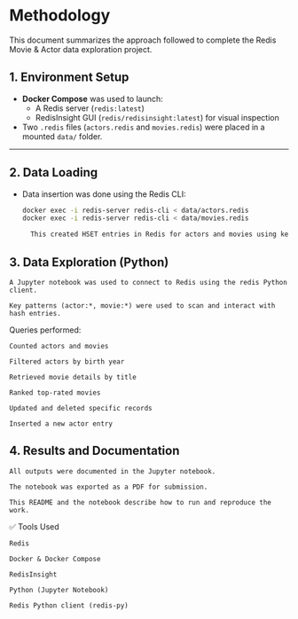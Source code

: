 # Methodology

This document summarizes the approach followed to complete the Redis Movie & Actor data exploration project.


## 1. Environment Setup

- **Docker Compose** was used to launch:
  - A Redis server (`redis:latest`)
  - RedisInsight GUI (`redis/redisinsight:latest`) for visual inspection
- Two `.redis` files (`actors.redis` and `movies.redis`) were placed in a mounted `data/` folder.

---

## 2. Data Loading

- Data insertion was done using the Redis CLI:
  ```bash
  docker exec -i redis-server redis-cli < data/actors.redis
  docker exec -i redis-server redis-cli < data/movies.redis

    This created HSET entries in Redis for actors and movies using keys like actor:<id> and movie:<id>.

## 3. Data Exploration (Python)

    A Jupyter notebook was used to connect to Redis using the redis Python client.

    Key patterns (actor:*, movie:*) were used to scan and interact with hash entries.

Queries performed:

    Counted actors and movies

    Filtered actors by birth year

    Retrieved movie details by title

    Ranked top-rated movies

    Updated and deleted specific records

    Inserted a new actor entry

## 4. Results and Documentation

    All outputs were documented in the Jupyter notebook.

    The notebook was exported as a PDF for submission.

    This README and the notebook describe how to run and reproduce the work.

✅ Tools Used

    Redis

    Docker & Docker Compose

    RedisInsight

    Python (Jupyter Notebook)

    Redis Python client (redis-py)